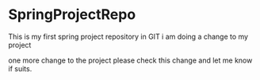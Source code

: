 # SpringProjectRepo
This is my first spring project repository in GIT
i am doing a change to my project

one more change to the project please check this change and let me know if suits.
